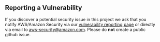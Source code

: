 ## Reporting a Vulnerability

If you discover a potential security issue in this project we ask that you notify AWS/Amazon Security 
via our [vulnerability reporting page](https://aws.amazon.com/security/vulnerability-reporting/) or directly via email to aws-security@amazon.com. 
Please do **not** create a public github issue.
